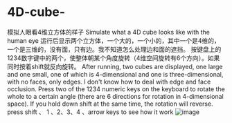 # 4D-cube-

模拟人眼看4维立方体的样子 Simulate what a 4D cube looks like with the human eye
运行后显示两个立方体，一个大的，一个小的，其中一个是4维的，一个是三维的，没有面，只有边。我不知道怎么处理边和面的遮挡。
按键盘上的1234数字键中的两个，使整体朝某个角度旋转（4维空间旋转有6个方向）。如果同时按着shift就反向旋转。
After running, two cubes are displayed, one large and one small, one of which is 4-dimensional and one is three-dimensional, with no faces, only edges. I don't know how to deal with edge and face occlusion.
Press two of the 1234 numeric keys on the keyboard to rotate the whole to a certain angle (there are 6 directions for rotation in 4-dimensional space). If you hold down shift at the same time, the rotation will reverse.
press shift 、 1 、2、3、4 、arrow  keys to see how it work
![image](https://user-images.githubusercontent.com/103040347/202863788-14f89bab-0b76-4fef-8898-dfb2ef40f04a.png)
